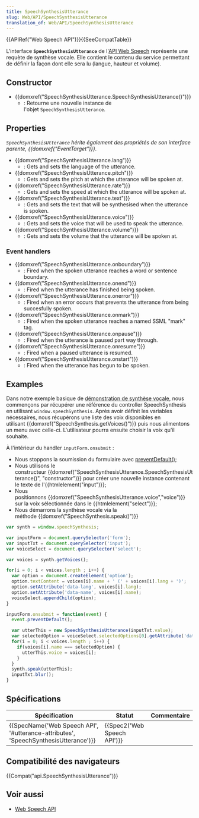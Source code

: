 ```yaml
---
title: SpeechSynthesisUtterance
slug: Web/API/SpeechSynthesisUtterance
translation_of: Web/API/SpeechSynthesisUtterance
---
```

{{APIRef("Web Speech API")}}{{SeeCompatTable}}

L'interface **`SpeechSynthesisUtterance`** de l'[API Web Speech](/en-US/docs/Web/API/Web_Speech_API) représente une requète de synthèse vocale. Elle contient le contenu du service permettant de définir la façon dont elle sera lu (langue, hauteur et volume).

## Constructor

- {{domxref("SpeechSynthesisUtterance.SpeechSynthesisUtterance()")}}
  - : Retourne une nouvelle instance de l'objet `SpeechSynthesisUtterance`.

## Properties

_`SpeechSynthesisUtterance` hérite également des propriétés de son interface parente, {{domxref("EventTarget")}}._

- {{domxref("SpeechSynthesisUtterance.lang")}}
  - : Gets and sets the language of the utterance.
- {{domxref("SpeechSynthesisUtterance.pitch")}}
  - : Gets and sets the pitch at which the utterance will be spoken at.
- {{domxref("SpeechSynthesisUtterance.rate")}}
  - : Gets and sets the speed at which the utterance will be spoken at.
- {{domxref("SpeechSynthesisUtterance.text")}}
  - : Gets and sets the text that will be synthesised when the utterance is spoken.
- {{domxref("SpeechSynthesisUtterance.voice")}}
  - : Gets and sets the voice that will be used to speak the utterance.
- {{domxref("SpeechSynthesisUtterance.volume")}}
  - : Gets and sets the volume that the utterance will be spoken at.

### Event handlers

- {{domxref("SpeechSynthesisUtterance.onboundary")}}
  - : Fired when the spoken utterance reaches a word or sentence boundary.
- {{domxref("SpeechSynthesisUtterance.onend")}}
  - : Fired when the utterance has finished being spoken.
- {{domxref("SpeechSynthesisUtterance.onerror")}}
  - : Fired when an error occurs that prevents the utterance from being succesfully spoken.
- {{domxref("SpeechSynthesisUtterance.onmark")}}
  - : Fired when the spoken utterance reaches a named SSML "mark" tag.
- {{domxref("SpeechSynthesisUtterance.onpause")}}
  - : Fired when the utterance is paused part way through.
- {{domxref("SpeechSynthesisUtterance.onresume")}}
  - : Fired when a paused utterance is resumed.
- {{domxref("SpeechSynthesisUtterance.onstart")}}
  - : Fired when the utterance has begun to be spoken.

## Examples

Dans notre exemple basique de [démonstration de synthèse vocale](https://github.com/mdn/web-speech-api/tree/master/speak-easy-synthesis), nous commençons par récupérer une référence du controller SpeechSynthesis en utilisant `window.speechSynthesis`.
Après avoir définit les variables nécessaires, nous récupérons une liste des voix disponibles en utilisant {{domxref("SpeechSynthesis.getVoices()")}} puis nous alimentons un menu avec celle-ci.
L'utilisateur pourra ensuite choisir la voix qu'il souhaite.

À l'intérieur du handler `inputForm.onsubmit` :

- Nous stoppons la soumission du formulaire avec [preventDefault()](/en-US/docs/Web/API/Event/preventDefault);
- Nous utilisons le constructeur {{domxref("SpeechSynthesisUtterance.SpeechSynthesisUtterance()", "constructor")}} pour créer une nouvelle instance contenant le texte de l'{{htmlelement("input")}};
- Nous positionnons {{domxref("SpeechSynthesisUtterance.voice","voice")}} sur la voix sélectionnée dans le {{htmlelement("select")}};
- Nous démarrons la synthèse vocale via la méthode {{domxref("SpeechSynthesis.speak()")}}

```js
var synth = window.speechSynthesis;

var inputForm = document.querySelector('form');
var inputTxt = document.querySelector('input');
var voiceSelect = document.querySelector('select');

var voices = synth.getVoices();

for(i = 0; i < voices.length ; i++) {
  var option = document.createElement('option');
  option.textContent = voices[i].name + ' (' + voices[i].lang + ')';
  option.setAttribute('data-lang', voices[i].lang);
  option.setAttribute('data-name', voices[i].name);
  voiceSelect.appendChild(option);
}

inputForm.onsubmit = function(event) {
  event.preventDefault();

  var utterThis = new SpeechSynthesisUtterance(inputTxt.value);
  var selectedOption = voiceSelect.selectedOptions[0].getAttribute('data-name');
  for(i = 0; i < voices.length ; i++) {
    if(voices[i].name === selectedOption) {
      utterThis.voice = voices[i];
    }
  }
  synth.speak(utterThis);
  inputTxt.blur();
}
```

## Spécifications

| Spécification                                                                                                    | Statut                               | Commentaire |
| ---------------------------------------------------------------------------------------------------------------- | ------------------------------------ | ----------- |
| {{SpecName('Web Speech API', '#utterance-attributes', 'SpeechSynthesisUtterance')}} | {{Spec2('Web Speech API')}} |             |

## Compatibilité des navigateurs

{{Compat("api.SpeechSynthesisUtterance")}}

## Voir aussi

- [Web Speech API](/fr/docs/Web/API/Web_Speech_API)
